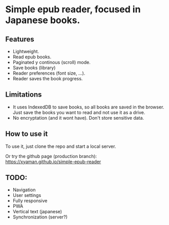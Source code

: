 # Simple epub reader, focused in Japanese books.

## Features
- Lightweight.
- Read epub books.
- Paginated y continous (scroll) mode.
- Save books (library)
- Reader preferences (font size, ...).
- Reader saves the book progress.

## Limitations

- It uses IndexedDB to save books, so all books are saved in the browser. Just 
save the books you want to read and not use it as a drive.
- No encryptation (and it wont have). Don't store sensitive data. 

## How to use it

To use it, just clone the repo and start a local server.

Or try the github page (production branch): https://xyaman.github.io/simple-epub-reader


## TODO:
- Navigation
- User settings
- Fully responsive
- PWA
- Vertical text (japanese)
- Synchronization (server?)
